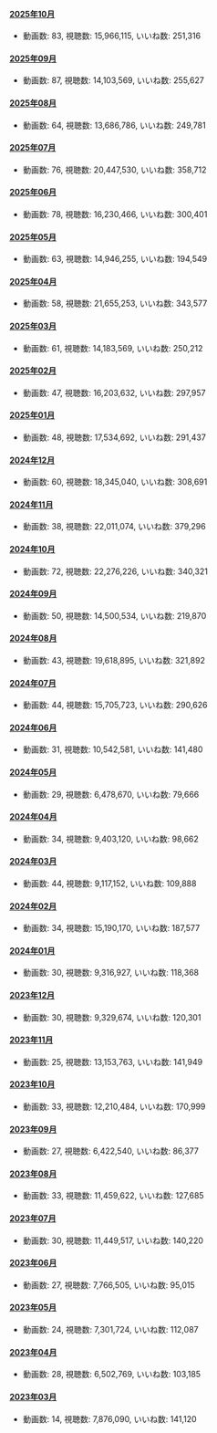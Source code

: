 #### [2025年10月](videos/202510 "wikilink")

-   動画数: 83, 視聴数: 15,966,115, いいね数: 251,316

#### [2025年09月](videos/202509 "wikilink")

-   動画数: 87, 視聴数: 14,103,569, いいね数: 255,627

#### [2025年08月](videos/202508 "wikilink")

-   動画数: 64, 視聴数: 13,686,786, いいね数: 249,781

#### [2025年07月](videos/202507 "wikilink")

-   動画数: 76, 視聴数: 20,447,530, いいね数: 358,712

#### [2025年06月](videos/202506 "wikilink")

-   動画数: 78, 視聴数: 16,230,466, いいね数: 300,401

#### [2025年05月](videos/202505 "wikilink")

-   動画数: 63, 視聴数: 14,946,255, いいね数: 194,549

#### [2025年04月](videos/202504 "wikilink")

-   動画数: 58, 視聴数: 21,655,253, いいね数: 343,577

#### [2025年03月](videos/202503 "wikilink")

-   動画数: 61, 視聴数: 14,183,569, いいね数: 250,212

#### [2025年02月](videos/202502 "wikilink")

-   動画数: 47, 視聴数: 16,203,632, いいね数: 297,957

#### [2025年01月](videos/202501 "wikilink")

-   動画数: 48, 視聴数: 17,534,692, いいね数: 291,437

#### [2024年12月](videos/202412 "wikilink")

-   動画数: 60, 視聴数: 18,345,040, いいね数: 308,691

#### [2024年11月](videos/202411 "wikilink")

-   動画数: 38, 視聴数: 22,011,074, いいね数: 379,296

#### [2024年10月](videos/202410 "wikilink")

-   動画数: 72, 視聴数: 22,276,226, いいね数: 340,321

#### [2024年09月](videos/202409 "wikilink")

-   動画数: 50, 視聴数: 14,500,534, いいね数: 219,870

#### [2024年08月](videos/202408 "wikilink")

-   動画数: 43, 視聴数: 19,618,895, いいね数: 321,892

#### [2024年07月](videos/202407 "wikilink")

-   動画数: 44, 視聴数: 15,705,723, いいね数: 290,626

#### [2024年06月](videos/202406 "wikilink")

-   動画数: 31, 視聴数: 10,542,581, いいね数: 141,480

#### [2024年05月](videos/202405 "wikilink")

-   動画数: 29, 視聴数: 6,478,670, いいね数: 79,666

#### [2024年04月](videos/202404 "wikilink")

-   動画数: 34, 視聴数: 9,403,120, いいね数: 98,662

#### [2024年03月](videos/202403 "wikilink")

-   動画数: 44, 視聴数: 9,117,152, いいね数: 109,888

#### [2024年02月](videos/202402 "wikilink")

-   動画数: 34, 視聴数: 15,190,170, いいね数: 187,577

#### [2024年01月](videos/202401 "wikilink")

-   動画数: 30, 視聴数: 9,316,927, いいね数: 118,368

#### [2023年12月](videos/202312 "wikilink")

-   動画数: 30, 視聴数: 9,329,674, いいね数: 120,301

#### [2023年11月](videos/202311 "wikilink")

-   動画数: 25, 視聴数: 13,153,763, いいね数: 141,949

#### [2023年10月](videos/202310 "wikilink")

-   動画数: 33, 視聴数: 12,210,484, いいね数: 170,999

#### [2023年09月](videos/202309 "wikilink")

-   動画数: 27, 視聴数: 6,422,540, いいね数: 86,377

#### [2023年08月](videos/202308 "wikilink")

-   動画数: 33, 視聴数: 11,459,622, いいね数: 127,685

#### [2023年07月](videos/202307 "wikilink")

-   動画数: 30, 視聴数: 11,449,517, いいね数: 140,220

#### [2023年06月](videos/202306 "wikilink")

-   動画数: 27, 視聴数: 7,766,505, いいね数: 95,015

#### [2023年05月](videos/202305 "wikilink")

-   動画数: 24, 視聴数: 7,301,724, いいね数: 112,087

#### [2023年04月](videos/202304 "wikilink")

-   動画数: 28, 視聴数: 6,502,769, いいね数: 103,185

#### [2023年03月](videos/202303 "wikilink")

-   動画数: 14, 視聴数: 7,876,090, いいね数: 141,120

